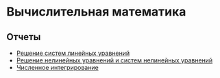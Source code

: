 # Вычислительная математика 
## Отчеты

- [Решение систем линейных уравнений](https://docs.google.com/document/d/1fdsMdgXHwRYwg4kBaptR9nB2MRA9Vh6y0TNZDRaZFbo/edit)
- [Решение нелинейных уравнений и систем нелинейных уравнений](https://docs.google.com/document/d/16PMexqEa1Tv9WwrMmJZlMv24m6-PLZkntehRtU_DfeE/edit?usp=sharing)
- [Численное интегрирование](https://docs.google.com/document/d/17qxzlVbgVqQYwcLS4bws52sQSY5psSiJG2vRS47R3L0/edit)

